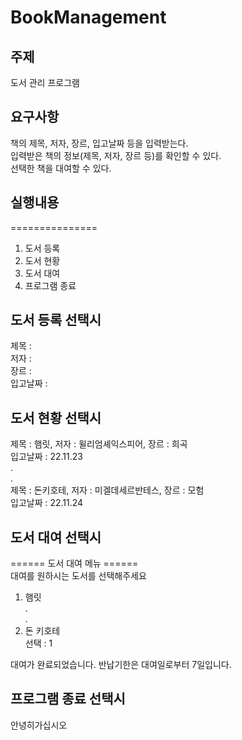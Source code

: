# BookManagement

## 주제
도서 관리 프로그램

## 요구사항
책의 제목, 저자, 장르, 입고날짜 등을 입력받는다.  
입력받은 책의 정보(제목, 저자, 장르 등)를 확인할 수 있다.  
선택한 책을 대여할 수 있다.  

## 실행내용
===============
1. 도서 등록  
2. 도서 현황  
3. 도서 대여  
4. 프로그램 종료  

## 도서 등록 선택시
제목 :  
저자 :  
장르 :   
입고날짜 :  

## 도서 현황 선택시
제목 : 햄릿, 저자 : 윌리엄셰익스피어, 장르 : 희곡  
입고날짜 : 22.11.23  
.  
.  
제목 : 돈키호테, 저자 : 미겔데세르반테스, 장르 : 모험  
입고날짜 : 22.11.24  

## 도서 대여 선택시
====== 도서 대여 메뉴 ======  
대여를 원하시는 도서를 선택해주세요  
1. 햄릿  
.  
.  
3. 돈 키호테  
선택 : 1  
  
대여가 완료되었습니다. 반납기한은 대여일로부터 7일입니다.  

## 프로그램 종료 선택시

안녕히가십시오




